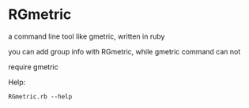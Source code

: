 RGmetric
========

  a command line tool like gmetric, written in ruby

  you can add group info with RGmetric, while gmetric command can not


  require gmetric


  Help:

  	RGmetric.rb --help

